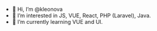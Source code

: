 - 👋 Hi, I’m @kleonova
- 👀 I’m interested in JS, VUE, React, PHP (Laravel), Java.
- 🌱 I’m currently learning VUE and UI.

<!--
- 💞️ I’m looking to collaborate on ...
- 📫 How to reach me ...
-->

<!---
kleonova/kleonova is a ✨ special ✨ repository because its `README.md` (this file) appears on your GitHub profile.
You can click the Preview link to take a look at your changes.
--->
